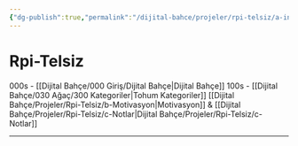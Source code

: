 ```yaml
---
{"dg-publish":true,"permalink":"/dijital-bahce/projeler/rpi-telsiz/a-index/","title":"Rpi-telsiz Index","tags":["tohum","projeler","rpi"],"noteIcon":"","created":"2025-03-19T20:58:45.567+03:00","updated":"2025-03-22T13:50:11.679+03:00"}
---
```



# Rpi-Telsiz

000s - [[Dijital Bahçe/000 Giriş/Dijital Bahçe\|Dijital Bahçe]]
100s - [[Dijital Bahçe/030 Ağaç/300 Kategoriler\|Tohum Kategoriler]]
[[Dijital Bahçe/Projeler/Rpi-Telsiz/b-Motivasyon\|Motivasyon]] & [[Dijital Bahçe/Projeler/Rpi-Telsiz/c-Notlar\|Dijital Bahçe/Projeler/Rpi-Telsiz/c-Notlar]]














---



